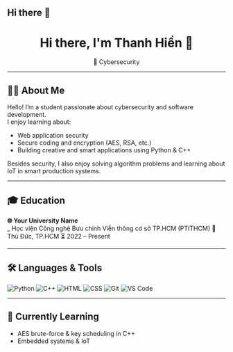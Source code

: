 ## Hi there 👋

<!--
**thanh-hin/thanh-hin** is a ✨ _special_ ✨ repository because its `README.md` (this file) appears on your GitHub profile.

Here are some ideas to get you started:

- 🔭 I’m currently working on ...
- 🌱 I’m currently learning ...
- 👯 I’m looking to collaborate on ...
- 🤔 I’m looking for help with ...
- 💬 Ask me about ...
- 📫 How to reach me: ...
- 😄 Pronouns: ...
- ⚡ Fun fact: ...
-->
<h1 align="center">Hi there, I'm Thanh Hiền 👋</h1>

<p align="center">
  🔐 Cybersecurity 
</p>


---

## 👩‍💻 About Me

Hello! I’m a student passionate about cybersecurity and software development.  
I enjoy learning about:

- Web application security
- Secure coding and encryption (AES, RSA, etc.)
- Building creative and smart applications using Python & C++

Besides security, I also enjoy solving algorithm problems and learning about IoT in smart production systems.

---

## 🎓 Education

**🌐 Your University Name**  
_ Học viện Công nghệ Bưu chính Viễn thông cơ sở TP.HCM (PTITHCM)
📍 Thủ Đức, TP.HCM
⏳ 2022 – Present  


---

## 🛠️ Languages & Tools

![Python](https://img.shields.io/badge/-Python-333?style=flat&logo=python)
![C++](https://img.shields.io/badge/-C++-00599C?style=flat&logo=c%2B%2B&logoColor=white)
![HTML](https://img.shields.io/badge/-HTML5-E34F26?style=flat&logo=html5&logoColor=white)
![CSS](https://img.shields.io/badge/-CSS3-1572B6?style=flat&logo=css3)
![Git](https://img.shields.io/badge/-Git-F05032?style=flat&logo=git)
![VS Code](https://img.shields.io/badge/-VS%20Code-007ACC?style=flat&logo=visual-studio-code)

---

## 🌱 Currently Learning

- AES brute-force & key scheduling in C++
- Embedded systems & IoT
